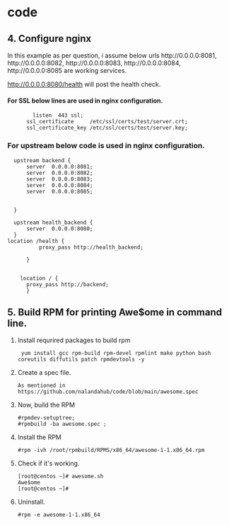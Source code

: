 # code




## 4. Configure nginx
<p>In this example as per question, i assume below urls 
  http://0.0.0.0:8081,
  http://0.0.0.0:8082,
  http://0.0.0.0:8083,
  http://0.0.0.0:8084,
  http://0.0.0.0:8085 are working services.
  
  http://0.0.0.0:8080/health will post the health check.</p>

  #### For SSL below lines are used in nginx configuration.
  ```
          listen  443 ssl;
        ssl_certificate     /etc/ssl/certs/test/server.crt;
        ssl_certificate_key /etc/ssl/certs/test/server.key;
  ```
  ### For upstream below code is used in nginx configuration.
  ```
    upstream backend {
        server  0.0.0.0:8081;
        server  0.0.0.0:8082;
        server  0.0.0.0:8083;
        server  0.0.0.0:8084;
        server  0.0.0.0:8085;

 
    }

    upstream health_backend {
        server  0.0.0.0:8080;
    }
 location /health {
            proxy_pass http://health_backend;

        }


      location / {
        proxy_pass http://backend;
        }
  ```



## 5. Build RPM for printing Awe$ome in command line.

 1. Install requrired packages to build rpm
    ```
     yum install gcc rpm-build rpm-devel rpmlint make python bash coreutils diffutils patch rpmdevtools -y
    ```

2. Create a spec file.
    ```
    As mentioned in https://github.com/nalandahub/code/blob/main/awesome.spec
    ```

3.  Now, build the RPM
    ```
    #rpmdev-setuptree; 
    #rpmbuild -ba awesome.spec ;
    ```

 4. Install the RPM
    ```
    #rpm -ivh /root/rpmbuild/RPMS/x86_64/awesome-1-1.x86_64.rpm
    ```
 
 5. Check if it's working.
    ```
    [root@centos ~]# awesome.sh
    Awe$ome
    [root@centos ~]#
    ```
 6. Uninstall.
    ```
    #rpm -e awesome-1-1.x86_64
    ```
